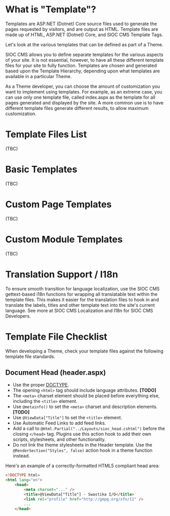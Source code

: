 # What is "Template"?

Templates are ASP.NET (Dotnet) Core source files used to generate the pages requested by visitors, and are output as HTML. Template files are made up of HTML, ASP.NET (Dotnet) Core, and SIOC CMS Template Tags.

Let's look at the various templates that can be defined as part of a Theme.

SIOC CMS allows you to define separate templates for the various aspects of your site. It is not essential, however, to have all these different template files for your site to fully function. Templates are chosen and generated based upon the Template Hierarchy, depending upon what templates are available in a particular Theme.

As a Theme developer, you can choose the amount of customization you want to implement using templates. For example, as an extreme case, you can use only one template file, called index.aspx as the template for all pages generated and displayed by the site. A more common use is to have different template files generate different results, to allow maximum customization.

# Template Files List

(TBC)

# Basic Templates

(TBC)

# Custom Page Templates

(TBC)

# Custom Module Templates

(TBC)

# Translation Support / I18n

To ensure smooth transition for language localization, use the SIOC CMS gettext-based i18n functions for wrapping all translatable text within the template files. This makes it easier for the translation files to hook in and translate the labels, titles and other template text into the site's current language. See more at SIOC CMS Localization and I18n for SIOC CMS Developers.

# Template File Checklist

When developing a Theme, check your template files against the following template file standards.

## Document Head (header.aspx)

- Use the proper [DOCTYPE](https://en.wikipedia.org/wiki/Document_Type_Declaration).
- The opening `<html>` tag should include language attributes. **[TODO]**
- The `<meta>` charset element should be placed before everything else, including the `<title>` element.
- Use `@metainfo()` to set the `<meta>` charset and description elements. **[TODO]**
- Use `@ViewData["Title"]` to set the `<title>` element.
- Use Automatic Feed Links to add feed links. 
- Add a call to `@Html.Partial("../Layouts/sioc_head.cshtml")` before the closing `</head>` tag. Plugins use this action hook to add their own scripts, stylesheets, and other functionality.
- Do not link the theme stylesheets in the Header template. Use the `@RenderSection("Styles", false)` action hook in a theme function instead.

Here's an example of a correctly-formatted HTML5 compliant head area:

```aspx
<!DOCTYPE html>
<html lang="en">
    <head>
        <meta charset="..." />
        <title>@ViewData["Title"] - Swastika I/O</title>
        <link rel="profile" href="http://gmpg.org/xfn/11" />
        ...
    </head>
```

